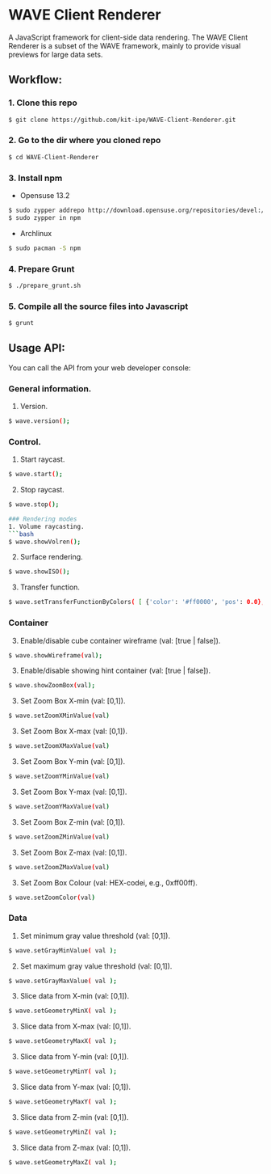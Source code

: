 WAVE Client Renderer
====================
A JavaScript framework for client-side data rendering. The WAVE Client Renderer is a subset of the WAVE framework, mainly to provide visual previews for large data sets.

## Workflow:
### 1. Clone this repo
```bash
$ git clone https://github.com/kit-ipe/WAVE-Client-Renderer.git
```
### 2. Go to the dir where you cloned repo
```bash
$ cd WAVE-Client-Renderer
```
### 3. Install npm
* Opensuse 13.2

```bash
$ sudo zypper addrepo http://download.opensuse.org/repositories/devel:/languages:/nodejs/openSUSE_13.2/ Node.js
$ sudo zypper in npm
```
* Archlinux
```bash
$ sudo pacman -S npm
```
### 4. Prepare Grunt
```bash
$ ./prepare_grunt.sh
```
### 5. Compile all the source files into Javascript
```bash
$ grunt
```

## Usage API:
You can call the API from your web developer console:

### General information.
1. Version.
```bash
$ wave.version();
```

### Control.
1. Start raycast.
```bash
$ wave.start();
```
2. Stop raycast.
```bash
$ wave.stop();

### Rendering modes
1. Volume raycasting.
```bash
$ wave.showVolren();
```
2. Surface rendering.
```bash
$ wave.showISO();
```
3. Transfer function.
```bash
$ wave.setTransferFunctionByColors( [ {'color': '#ff0000', 'pos': 0.0},{'color': '#0000ff', 'pos': 0.50},{'color': '#ffffff', 'pos': 1.0}] );
```
### Container
3. Enable/disable cube container wireframe (val: [true | false]).
```bash
$ wave.showWireframe(val);
```
3. Enable/disable showing hint container (val: [true | false]).
```bash
$ wave.showZoomBox(val);
```
3. Set Zoom Box X-min (val: [0,1]).
```bash
$ wave.setZoomXMinValue(val)
```
3. Set Zoom Box X-max (val: [0,1]).
```bash
$ wave.setZoomXMaxValue(val)
```
3. Set Zoom Box Y-min (val: [0,1]).
```bash
$ wave.setZoomYMinValue(val)
```
3. Set Zoom Box Y-max (val: [0,1]).
```bash
$ wave.setZoomYMaxValue(val)
```
3. Set Zoom Box Z-min (val: [0,1]).
```bash
$ wave.setZoomZMinValue(val)
```
3. Set Zoom Box Z-max (val: [0,1]).
```bash
$ wave.setZoomZMaxValue(val)
```
3. Set Zoom Box Colour (val: HEX-codei, e.g., 0xff00ff).
```bash
$ wave.setZoomColor(val)
```

### Data
1. Set minimum gray value threshold (val: [0,1]).
```bash
$ wave.setGrayMinValue( val );
```
2. Set maximum gray value threshold (val: [0,1]).
```bash
$ wave.setGrayMaxValue( val );
```
3. Slice data from X-min (val: [0,1]).
```bash
$ wave.setGeometryMinX( val );
```
3. Slice data from X-max (val: [0,1]).
```bash
$ wave.setGeometryMaxX( val );
```
3. Slice data from Y-min (val: [0,1]).
```bash
$ wave.setGeometryMinY( val );
```
3. Slice data from Y-max (val: [0,1]).
```bash
$ wave.setGeometryMaxY( val );
```
3. Slice data from Z-min (val: [0,1]).
```bash
$ wave.setGeometryMinZ( val );
```
3. Slice data from Z-max (val: [0,1]).
```bash
$ wave.setGeometryMaxZ( val );
```


